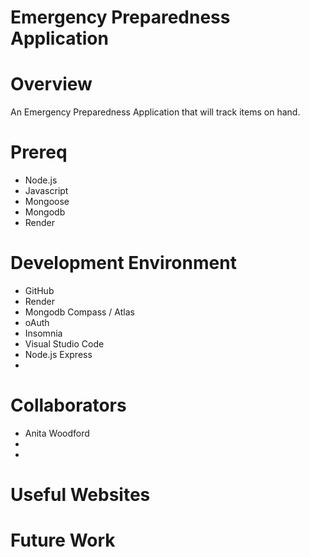 # Emergency Preparedness Application
# Overview
An Emergency Preparedness Application that will track items on hand.

# Prereq
* Node.js
* Javascript
* Mongoose
* Mongodb
* Render


<!--{Describe your purpose for writing this software.}-->

<!--{Provide a link to your YouTube demonstration.  It should be a 4-5 minute demo of the software running and a walkthrough of the code.  Focus should be on sharing what you learned about the language syntax.}-->
<!-- Example [Kotlin Quiz Application ](https://youtu.be/EdtVhSSL20s) -->

# Development Environment

<!--{Describe the tools that you used to develop the software}--> <!--{Describe the programming language that you used and any libraries.}-->
* GitHub
* Render
* Mongodb Compass / Atlas
* oAuth 
* Insomnia
* Visual Studio Code
* Node.js Express
* 
# Collaborators
* Anita Woodford
* 
* 


# Useful Websites

<!--{Make a list of websites that you found helpful in this project}-->

# Future Work
